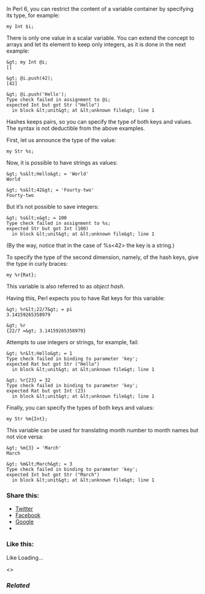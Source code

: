 In Perl 6, you can restrict the content of a variable container by specifying its type, for example:

	my Int $i;

There is only one value in a scalar variable. You can extend the concept to arrays and let its element to keep only integers, as it is done in the next example:

	&gt; my Int @i;
	[]

	&gt; @i.push(42);
	[42]

	&gt; @i.push('Hello');
	Type check failed in assignment to @i;
	expected Int but got Str ("Hello")
	  in block &lt;unit&gt; at &lt;unknown file&gt; line 1

Hashes keeps pairs, so you can specify the type of both keys and values. The syntax is not deductible from the above examples.

First, let us announce the type of the value:

	my Str %s;

Now, it is possible to have strings as values:

	&gt; %s&lt;Hello&gt; = 'World'
	World

	&gt; %s&lt;42&gt; = 'Fourty-two'
	Fourty-two

But it’s not possible to save integers:

	&gt; %s&lt;x&gt; = 100
	Type check failed in assignment to %s;
	expected Str but got Int (100)
	  in block &lt;unit&gt; at &lt;unknown file&gt; line 1

(By the way, notice that in the case of %s&lt;42&gt; the key is a string.)

To specify the type of the second dimension, namely, of the hash keys, give the type in curly braces:

	my %r{Rat};

This variable is also referred to as _object hash_.

Having this, Perl expects you to have Rat keys for this variable:

	&gt; %r&lt;22/7&gt; = pi
	3.14159265358979

	&gt; %r
	{22/7 =&gt; 3.14159265358979}

Attempts to use integers or strings, for example, fail:

	&gt; %r&lt;Hello&gt; = 1
	Type check failed in binding to parameter 'key';
	expected Rat but got Str ("Hello")
	  in block &lt;unit&gt; at &lt;unknown file&gt; line 1

	&gt; %r{23} = 32
	Type check failed in binding to parameter 'key';
	expected Rat but got Int (23)
	  in block &lt;unit&gt; at &lt;unknown file&gt; line 1

Finally, you can specify the types of both keys and values:

	my Str %m{Int};

This variable can be used for translating month number to month names but not vice versa:

	&gt; %m{3} = 'March'
	March

	&gt; %m&lt;March&gt; = 3
	Type check failed in binding to parameter 'key';
	expected Int but got Str ("March")
	  in block &lt;unit&gt; at &lt;unknown file&gt; line 1

### Share this:

* [Twitter][1]
* [Facebook][2]
* [Google][3]
*

### Like this:

Like Loading...

<>

### _Related_

  [1]: https://perl6.online/2018/04/08/74-keys-values-etc-of-hashes-in-perl-6/?share=twitter "Click to share on Twitter"
  [2]: https://perl6.online/2018/04/08/74-keys-values-etc-of-hashes-in-perl-6/?share=facebook "Click to share on Facebook"
  [3]: https://perl6.online/2018/04/08/74-keys-values-etc-of-hashes-in-perl-6/?share=google-plus-1 "Click to share on Google+"
